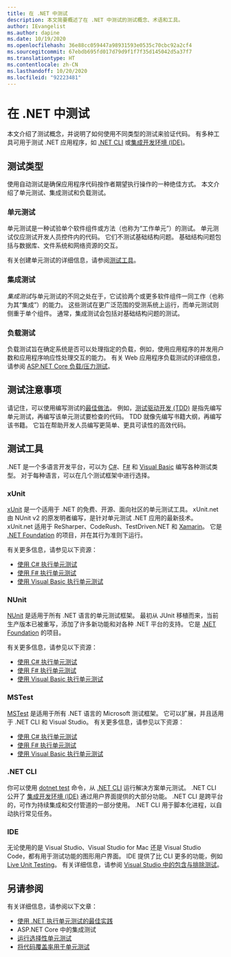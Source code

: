 ```yaml
---
title: 在 .NET 中测试
description: 本文简要概述了在 .NET 中测试的测试概念、术语和工具。
author: IEvangelist
ms.author: dapine
ms.date: 10/19/2020
ms.openlocfilehash: 36e88cc059447a98931593e0535c70cbc92a2cf4
ms.sourcegitcommit: 67ebdb695fd017d79d9f1f7f35d145042d5a37f7
ms.translationtype: HT
ms.contentlocale: zh-CN
ms.lasthandoff: 10/20/2020
ms.locfileid: "92223481"
---
```

# <a name="testing-in-net"></a>在 .NET 中测试

本文介绍了测试概念，并说明了如何使用不同类型的测试来验证代码。 有多种工具可用于测试 .NET 应用程序，如 [.NET CLI](#net-cli) 或[集成开发环境 (IDE)](#ide)。

## <a name="test-types"></a>测试类型

使用自动测试是确保应用程序代码按作者期望执行操作的一种绝佳方式。 本文介绍了单元测试、集成测试和负载测试。

### <a name="unit-tests"></a>单元测试

单元测试是一种试验单个软件组件或方法（也称为“工作单元”）的测试。 单元测试仅应测试开发人员控件内的代码。 它们不测试基础结构问题。 基础结构问题包括与数据库、文件系统和网络资源的交互。

有关创建单元测试的详细信息，请参阅[测试工具](#testing-tools)。

### <a name="integration-tests"></a>集成测试

*集成测试*与单元测试的不同之处在于，它试验两个或更多软件组件一同工作（也称为其“集成”）的能力。 这些测试在更广泛范围的受测系统上运行，而单元测试则侧重于单个组件。 通常，集成测试会包括对基础结构问题的测试。

### <a name="load-tests"></a>负载测试

负载测试旨在确定系统是否可以处理指定的负载，例如，使用应用程序的并发用户数和应用程序响应性处理交互的能力。 有关 Web 应用程序负载测试的详细信息，请参阅 [ASP.NET Core 负载/压力测试](/aspnet/core/test/load-tests)。

## <a name="test-considerations"></a>测试注意事项

请记住，可以使用编写测试的[最佳做法](unit-testing-best-practices.md)。 例如，[测试驱动开发 (TDD)](https://deviq.com/test-driven-development) 是指先编写单元测试，再编写该单元测试要检查的代码。 TDD 就像先编写书籍大纲，再编写该书籍。 它旨在帮助开发人员编写更简单、更具可读性的高效代码。

## <a name="testing-tools"></a>测试工具

.NET 是一个多语言开发平台，可以为 [C#](../../csharp/index.yml)、[F#](../../fsharp/index.yml) 和 [Visual Basic](../../visual-basic/index.yml) 编写各种测试类型。 对于每种语言，可以在几个测试框架中进行选择。

### <a name="xunit"></a>xUnit

[xUnit](https://xunit.net) 是一个适用于 .NET 的免费、开源、面向社区的单元测试工具。 xUnit.net 由 NUnit v2 的原发明者编写，是针对单元测试 .NET 应用的最新技术。 xUnit.net 适用于 ReSharper、CodeRush、TestDriven.NET 和 [Xamarin](/apps/xamarin)。 它是 [.NET Foundation](https://dotnetfoundation.org) 的项目，并在其行为准则下运行。

有关更多信息，请参见以下资源：

- [使用 C# 执行单元测试](unit-testing-with-dotnet-test.md)
- [使用 F# 执行单元测试](unit-testing-fsharp-with-dotnet-test.md)
- [使用 Visual Basic 执行单元测试](unit-testing-visual-basic-with-dotnet-test.md)

### <a name="nunit"></a>NUnit

[NUnit](https://nunit.org) 是适用于所有 .NET 语言的单元测试框架。 最初从 JUnit 移植而来，当前生产版本已被重写，添加了许多新功能和对各种 .NET 平台的支持。 它是 [.NET Foundation](https://dotnetfoundation.org) 的项目。

有关更多信息，请参见以下资源：

- [使用 C# 执行单元测试](unit-testing-with-nunit.md)
- [使用 F# 执行单元测试](unit-testing-fsharp-with-nunit.md)
- [使用 Visual Basic 执行单元测试](unit-testing-visual-basic-with-nunit.md)

### <a name="mstest"></a>MSTest

[MSTest](https://github.com/Microsoft/testfx-docs) 是适用于所有 .NET 语言的 Microsoft 测试框架。 它可以扩展，并且适用于 .NET CLI 和 Visual Studio。 有关更多信息，请参见以下资源：

- [使用 C# 执行单元测试](unit-testing-with-mstest.md)
- [使用 F# 执行单元测试](unit-testing-fsharp-with-mstest.md)
- [使用 Visual Basic 执行单元测试](unit-testing-visual-basic-with-mstest.md)

### <a name="net-cli"></a>.NET CLI

你可以使用 [dotnet test](../tools/dotnet-test.md) 命令，从 [.NET CLI](../tools/index.md) 运行解决方案单元测试。 .NET CLI 公开了 [集成开发环境 (IDE)](#ide) 通过用户界面提供的大部分功能。 .NET CLI 是跨平台的，可作为持续集成和交付管道的一部分使用。 .NET CLI 用于脚本化进程，以自动执行常见任务。

### <a name="ide"></a>IDE

无论使用的是 Visual Studio、Visual Studio for Mac 还是 Visual Studio Code，都有用于测试功能的图形用户界面。 IDE 提供了比 CLI 更多的功能，例如 [Live Unit Testing](/visualstudio/test/live-unit-testing)。 有关详细信息，请参阅 [Visual Studio 中的包含与排除测试](/visualstudio/test/live-unit-testing#include-and-exclude-test-projects-and-test-methods)。

## <a name="see-also"></a>另请参阅

有关详细信息，请参阅以下文章：

- [使用 .NET 执行单元测试的最佳实践](unit-testing-best-practices.md)
- ASP.NET Core 中的集成测试  
- [运行选择性单元测试](selective-unit-tests.md)
- [将代码覆盖率用于单元测试](unit-testing-code-coverage.md)
